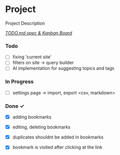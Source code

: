 # Project

Project Description

<em>[TODO.md spec & Kanban Board](https://bit.ly/3fCwKfM)</em>

### Todo

- [ ] fixing 'current site'  
- [ ] filters on site -> query builder  
- [ ] AI implementation for suggesting topics and tags  

### In Progress

- [ ] settings page -> import, export <csv, markdown>  

### Done ✓

- [x] adding bookmarks  
- [x] editing, deleting bookmarks  
- [x] duplicates shouldnt be added in bookmarks  
- [x] bookmark is visited after clicking at the link  

